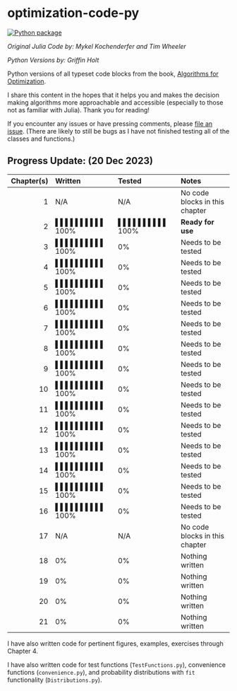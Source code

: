 # optimization-code-py

[![Python package](https://github.com/griffinbholt/optimization-code-py/actions/workflows/python-package.yml/badge.svg)](https://github.com/griffinbholt/optimization-code-py/actions/workflows/python-package.yml)

*Original Julia Code by: Mykel Kochenderfer and Tim Wheeler*

*Python Versions by: Griffin Holt*

Python versions of all typeset code blocks from the book, [Algorithms for Optimization](https://algorithmsbook.com/optimization/).

I share this content in the hopes that it helps you and makes the decision making algorithms more approachable and accessible (especially to those not as familiar with Julia). Thank you for reading!

If you encounter any issues or have pressing comments, please [file an issue](https://github.com/griffinbholt/optimization-code-py/issues/new/choose). (There are likely to still be bugs as I have not finished testing all of the classes and functions.)

## Progress Update: (20 Dec 2023)

| Chapter(s) | Written | Tested | Notes |
|--:|:--|:--|:--|
|  1 | N/A | N/A | No code blocks in this chapter |
|  2 | ▌▌▌▌▌▌▌▌▌▌ 100% | ▌▌▌▌▌▌▌▌▌▌ 100% | **Ready for use** |
|  3 | ▌▌▌▌▌▌▌▌▌▌ 100% | 0% | Needs to be tested |
|  4 | ▌▌▌▌▌▌▌▌▌▌ 100% | 0% | Needs to be tested |
|  5 | ▌▌▌▌▌▌▌▌▌▌ 100% | 0% | Needs to be tested |
|  6 | ▌▌▌▌▌▌▌▌▌▌ 100% | 0% | Needs to be tested |
|  7 | ▌▌▌▌▌▌▌▌▌▌ 100% | 0% | Needs to be tested |
|  8 | ▌▌▌▌▌▌▌▌▌▌ 100% | 0% | Needs to be tested |
|  9 | ▌▌▌▌▌▌▌▌▌▌ 100%  | 0% | Needs to be tested |
| 10 | ▌▌▌▌▌▌▌▌▌▌ 100%  | 0% | Needs to be tested |
| 11 | ▌▌▌▌▌▌▌▌▌▌ 100%  | 0% | Needs to be tested |
| 12 | ▌▌▌▌▌▌▌▌▌▌ 100%  | 0% | Needs to be tested |
| 13 | ▌▌▌▌▌▌▌▌▌▌ 100%  | 0% | Needs to be tested |
| 14 | ▌▌▌▌▌▌▌▌▌▌ 100%  | 0% | Needs to be tested |
| 15 | ▌▌▌▌▌▌▌▌▌▌ 100%  | 0% | Needs to be tested |
| 16 | ▌▌▌▌▌▌▌▌▌▌ 100%  | 0% | Needs to be tested |
| 17 | N/A | N/A | No code blocks in this chapter |
| 18 | 0% | 0% | Nothing written |
| 19 | 0% | 0% | Nothing written |
| 20 | 0% | 0% | Nothing written |
| 21 | 0% | 0% | Nothing written |

I have also written code for pertinent figures, examples, exercises through Chapter 4.

I have also written code for test functions (`TestFunctions.py`), convenience functions (`convenience.py`),
and probability distributions with `fit` functionality (`Distributions.py`).

<!-- TODO - I need to go through and check that all functions have proper parameter
and return signatures. -->

<!-- TODO - I need to go through all of the def(...)... one line functions and make sure that parameters are passed through so they persist. -->

<!-- TODO - Suppress the Deprecated Warnings in pytest: https://docs.pytest.org/en/stable/how-to/capture-warnings.html -->